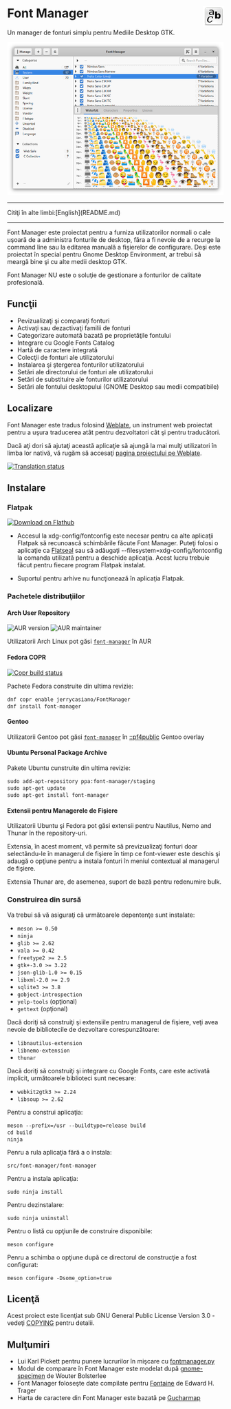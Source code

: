 
# Font Manager <img src="help/C/media/preferences-desktop-font.png" align="right"> 
Un manager de fonturi simplu pentru Mediile Desktop GTK.

![Main Window](https://github.com/FontManager/resources/blob/master/font-manager.png?raw=true)
<hr>Citiţi în alte limbi:[English](README.md)<hr>
Font Manager este proiectat pentru a furniza utilizatorilor normali o cale uşoară de a administra fonturile de desktop, făra a fi nevoie de a recurge la command line sau la editarea manuală a fişierelor de configurare. Deşi este proiectat în special pentru Gnome Desktop Environment, ar trebui să meargă bine şi cu alte medii desktop GTK.

Font Manager NU este o soluţie de gestionare a fonturilor de calitate profesională.

## Funcţii
- Pevizualizaţi şi comparaţi fonturi
- Activaţi sau dezactivaţi familii de fonturi
- Categorizare automată bazată pe proprietăţile fontului
- Integrare cu Google Fonts Catalog 
- Hartă de caractere integrată
- Colecţii de fonturi ale utilizatorului
- Instalarea şi ştergerea fonturilor utilizatorului
- Setări ale directorului de fonturi ale utilizatorului
- Setări de substituire ale fonturilor utilizatorului
- Setări ale fontului desktopului (GNOME Desktop sau medii compatibile)

## Localizare

Font Manager este tradus folosind [Weblate](https://weblate.org), un instrument web proiectat pentru a uşura traducerea atât pentru dezvoltatori cât şi pentru traducători.

Dacă aţi dori să ajutaţi această aplicaţie să ajungă la mai mulţi utilizatori în limba lor nativă, vă rugăm să accesaţi [pagina proiectului pe Weblate](https://hosted.weblate.org/engage/font-manager/).

<a href="https://hosted.weblate.org/engage/font-manager/">
<img src="https://hosted.weblate.org/widgets/font-manager/-/svg-badge.svg" alt="Translation status" />
</a>

## Instalare


### Flatpak

<a href='https://flathub.org/apps/details/org.gnome.FontManager'><img width='220' alt='Download on Flathub' src='https://flathub.org/assets/badges/flathub-badge-i-en.png'/></a>

- Accesul la xdg-config/fontconfig este necesar pentru ca alte aplicaţii Flatpak să recunoască schimbările făcute  Font Manager. Puteţi folosi o aplicaţie ca [Flatseal](https://flathub.org/apps/details/com.github.tchx84.Flatseal) sau să adăugaţi --filesystem=xdg-config/fontconfig la comanda utilizată pentru a deschide aplicaţia. Acest lucru trebuie făcut pentru fiecare program Flatpak instalat.

- Suportul pentru arhive nu funcţionează în aplicaţia Flatpak.

### Pachetele distribuţiilor

#### Arch User Repository

![AUR version](https://img.shields.io/aur/version/font-manager)  ![AUR maintainer](https://img.shields.io/aur/maintainer/font-manager)

Utilizatorii Arch Linux pot găsi [`font-manager`](https://aur.archlinux.org/packages/font-manager/) în AUR

#### Fedora COPR

[![Copr build status](https://copr.fedorainfracloud.org/coprs/jerrycasiano/FontManager/package/font-manager/status_image/last_build.png)](https://copr.fedorainfracloud.org/coprs/jerrycasiano/FontManager/package/font-manager/)

Pachete Fedora construite din ultima revizie:
```
dnf copr enable jerrycasiano/FontManager
dnf install font-manager
```

#### Gentoo

Utilizatorii Gentoo pot găsi [`font-manager`](https://github.com/PF4Public/gentoo-overlay/tree/master/app-misc/font-manager) în [::pf4public](https://github.com/PF4Public/gentoo-overlay) Gentoo overlay

#### Ubuntu Personal Package Archive
Pakete Ubuntu cunstruite din ultima revizie:
```
sudo add-apt-repository ppa:font-manager/staging
sudo apt-get update
sudo apt-get install font-manager
```

#### Extensii pentru Managerele de Fişiere

Utilizatorii Ubuntu şi Fedora pot găsi extensii pentru Nautilus, Nemo and Thunar în the repository-uri.

Extensia, în acest moment, vă permite să previzualizaţi fonturi doar selectându-le în managerul de fişiere în timp ce font-viewer este deschis şi adaugă o opţiune pentru a instala fonturi în meniul contextual al managerul de fişiere.

Extensia Thunar are, de asemenea, suport de bază pentru redenumire bulk.

### Construirea din sursă

Va trebui să vă asiguraţi că următoarele depentenţe sunt instalate:

- `meson >= 0.50`
- `ninja`
- `glib >= 2.62`
- `vala >= 0.42`
- `freetype2 >= 2.5`
- `gtk+-3.0 >= 3.22`
- `json-glib-1.0 >= 0.15`
- `libxml-2.0 >= 2.9`
- `sqlite3 >= 3.8`
- `gobject-introspection`
- `yelp-tools` (opţional)
- `gettext` (opţional)

Dacă doriţi să construiţi şi extensiile pentru managerul de fişiere, veţi avea nevoie de bibliotecile de dezvoltare corespunzătoare:

- `libnautilus-extension`
- `libnemo-extension`
- `thunar`

Dacă doriţi să construiţi şi integrare cu Google Fonts, care este activată implicit, următoarele biblioteci sunt necesare:

- `webkit2gtk3 >= 2.24`
- `libsoup >= 2.62`

Pentru a construi aplicaţia:

```
meson --prefix=/usr --buildtype=release build
cd build
ninja
```

Penru a rula aplicaţia fără a o instala:

```
src/font-manager/font-manager
```

Pentru a instala aplicaţia:

```
sudo ninja install
```

Pentru dezinstalare:

```
sudo ninja uninstall
```

Pentru o listă cu opţiunile de construire disponibile:

```
meson configure
```

Penru a schimba o opţiune după ce directorul de construcţie a fost configurat:

```
meson configure -Dsome_option=true
```

## Licenţă

Acest proiect este licenţiat sub GNU General Public License Version 3.0 - vedeţi
[COPYING](COPYING) pentru detalii.

## Mulţumiri

- Lui Karl Pickett pentru punere lucrurilor în mişcare cu [fontmanager.py](https://raw.githubusercontent.com/FontManager/font-manager/6b9b351538b5118d07f6d228f3b42c91183b8b73/fontmanager.py)
- Modul de comparare în Font Manager este modelat după [gnome-specimen](https://launchpad.net/gnome-specimen) de Wouter Bolsterlee
- Font Manager foloseşte date compilate pentru [Fontaine](http://www.unifont.org/fontaine/) de Edward H. Trager
- Harta de caractere din Font Manager este bazată pe [Gucharmap](https://wiki.gnome.org/action/show/Apps/Gucharmap)
